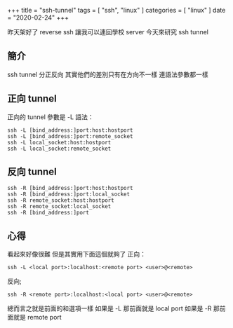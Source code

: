 +++
title = "ssh-tunnel"
tags = [ "ssh", "linux" ]
categories = [ "linux" ]
date = "2020-02-24"
+++

昨天架好了 reverse ssh 讓我可以連回學校 server
今天來研究 ssh tunnel

## 簡介
ssh tunnel 分正反向
其實他們的差別只有在方向不一樣
連語法參數都一樣

## 正向 tunnel
正向的 tunnel 參數是 -L
語法：
```
ssh -L [bind_address:]port:host:hostport
ssh -L [bind_address:]port:remote_socket
ssh -L local_socket:host:hostport
ssh -L local_socket:remote_socket
```

## 反向 tunnel
```
ssh -R [bind_address:]port:host:hostport
ssh -R [bind_address:]port:local_socket
ssh -R remote_socket:host:hostport
ssh -R remote_socket:local_socket
ssh -R [bind_address:]port
```

## 心得
看起來好像很難
但是其實用下面這個就夠了
正向：
```
ssh -L <local port>:localhost:<remote port> <user>@<remote>
```
反向;
```
ssh -R <remote port>:localhost:<local port> <user>@<remote>
```
總而言之就是前面的和選項一樣
如果是 -L 那前面就是 local port
如果是 -R 那前面就是 remote port

